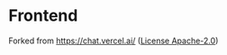 # Frontend

Forked from <https://chat.vercel.ai/> ([License
Apache-2.0](https://github.com/vercel/ai-chatbot/blob/main/LICENSE))
